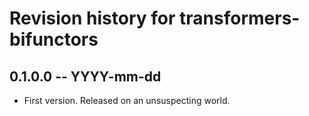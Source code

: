 # Revision history for transformers-bifunctors

## 0.1.0.0  -- YYYY-mm-dd

* First version. Released on an unsuspecting world.
